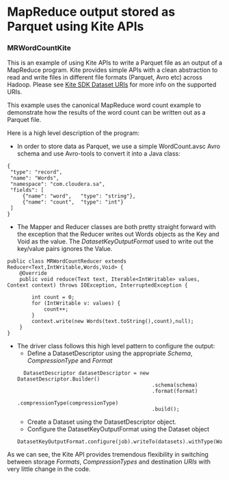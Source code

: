 # MapReduce output stored as Parquet using Kite APIs
### MRWordCountKite

This is an example of using Kite APIs to write a Parquet file as an output of a MapReduce program. Kite provides simple APIs with a clean abstraction to read and write files in different file formats (Parquet, Avro etc) across Hadoop. Please see
[Kite SDK Dataset URIs](http://kitesdk.org/docs/1.0.0/URIs.html) for more info on the supported URIs.

This example uses the canonical MapReduce word count example to demonstrate how the results of the word count can be written out as a Parquet file. 

Here is a high level description of the program:
* In order to store data as Parquet, we use a simple WordCount.avsc Avro schema and use Avro-tools to convert it into a Java class:
```
{
 "type": "record",
 "name": "Words",
 "namespace": "com.cloudera.sa",
 "fields": [
     {"name": "word", 	"type": "string"},
     {"name": "count",  "type": "int"}
 ]
}
```
* The Mapper and Reducer classes are both pretty straight forward with the exception that the Reducer writes out Words objects as the Key and Void as the value. The *DatasetKeyOutputFormat* used to write out the key/value pairs ignores the Value. 
```
public class MRWordCountReducer extends Reducer<Text,IntWritable,Words,Void> {
    @Override
    public void reduce(Text text, Iterable<IntWritable> values, Context context) throws IOException, InterruptedException {

        int count = 0;
        for (IntWritable v: values) {
            count++;
        }
        context.write(new Words(text.toString(),count),null);
    }
}
```
* The driver class follows this high level pattern to configure the output:
  * Define a DatasetDescriptor using the appropriate _Schema_, _CompressionType_ and _Format_
  ```
    DatasetDescriptor datasetDescriptor = new DatasetDescriptor.Builder()
                                              .schema(schema)
                                              .format(format)
                                              .compressionType(compressionType)
                                              .build();
  ```
  * Create a Dataset using the DatasetDescriptor object.
  * Configure the DatasetKeyOutputFormat using the Dataset object
  ```
  DatasetKeyOutputFormat.configure(job).writeTo(datasets).withType(Words.class);
  ```
As we can see, the Kite API provides tremendous flexibility in switching between storage _Formats_, _CompressionTypes_ and destination _URIs_ with very little change in the code.
